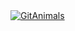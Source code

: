 <a href="https://github.com/devxb/gitanimals">
  <img src="https://render.gitanimals.org/farms/songchez" alt="GitAnimals" />
</a>
